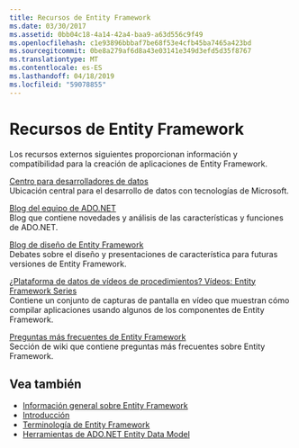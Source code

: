 ```yaml
---
title: Recursos de Entity Framework
ms.date: 03/30/2017
ms.assetid: 0bb04c18-4a14-42a4-baa9-a63d556c9f49
ms.openlocfilehash: c1e93896bbbaf7be68f53e4cfb45ba7465a423bd
ms.sourcegitcommit: 0be8a279af6d8a43e03141e349d3efd5d35f8767
ms.translationtype: MT
ms.contentlocale: es-ES
ms.lasthandoff: 04/18/2019
ms.locfileid: "59078855"
---
```

# <a name="entity-framework-resources"></a>Recursos de Entity Framework
Los recursos externos siguientes proporcionan información y compatibilidad para la creación de aplicaciones de Entity Framework.  
  
 [Centro para desarrolladores de datos](https://go.microsoft.com/fwlink/?LinkId=213876)  
 Ubicación central para el desarrollo de datos con tecnologías de Microsoft.  
  
 [Blog del equipo de ADO.NET](https://go.microsoft.com/fwlink/?LinkId=91905)  
 Blog que contiene novedades y análisis de las características y funciones de ADO.NET.  
  
 [Blog de diseño de Entity Framework](https://go.microsoft.com/fwlink/?LinkId=186888)  
 Debates sobre el diseño y presentaciones de característica para futuras versiones de Entity Framework.  
  
 [¿Plataforma de datos de vídeos de procedimientos? Vídeos: Entity Framework Series](https://go.microsoft.com/fwlink/?LinkId=124600)  
 Contiene un conjunto de capturas de pantalla en vídeo que muestran cómo compilar aplicaciones usando algunos de los componentes de Entity Framework.  
  
 [Preguntas más frecuentes de Entity Framework](https://social.technet.microsoft.com/wiki/contents/articles/3737.entity-framework-faq.aspx)  
 Sección de wiki que contiene preguntas más frecuentes sobre Entity Framework.  
  
## <a name="see-also"></a>Vea también

- [Información general sobre Entity Framework](../../../../../docs/framework/data/adonet/ef/overview.md)
- [Introducción](../../../../../docs/framework/data/adonet/ef/getting-started.md)
- [Terminología de Entity Framework](../../../../../docs/framework/data/adonet/ef/terminology.md)
- [Herramientas de ADO.NET Entity Data Model](https://docs.microsoft.com/previous-versions/dotnet/netframework-4.0/bb399249(v=vs.100))
